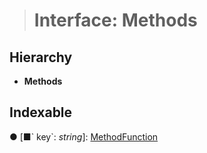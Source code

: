 > # Interface: Methods

## Hierarchy

* **Methods**

## Indexable

● \[■&#x60; key&#x60;: *string*\]: [MethodFunction](_primitive_method_.methodfunction.md)